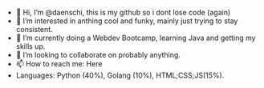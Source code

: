 - 👋 Hi, I’m @daenschi, this is my github so i dont lose code (again)
- 👀 I’m interested in anthing cool and funky, mainly just trying to stay consistent.
- 🌱 I’m currently doing a Webdev Bootcamp, learning Java and getting my skills up.
- 💞️ I’m looking to collaborate on probably anything.
- 📫 How to reach me: Here
- Languages: Python (40%), Golang (10%), HTML;CSS;JS(15%). 
